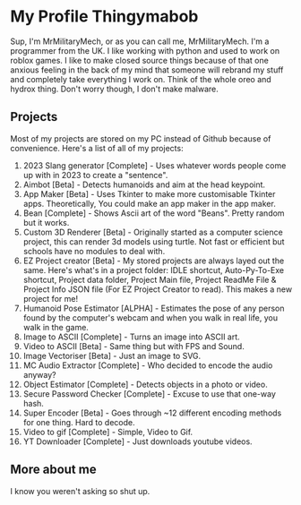 # My Profile Thingymabob

Sup, I'm MrMilitaryMech, or as you can call me, MrMilitaryMech.
I'm a programmer from the UK. I like working with python and used to work on roblox games.
I like to make closed source things because of that one anxious feeling in the back of my mind that someone will rebrand my stuff and completely take everything I work on. Think of the whole oreo and hydrox thing.
Don't worry though, I don't make malware.

## Projects

Most of my projects are stored on my PC instead of Github because of convenience. Here's a list of all of my projects:

1. 2023 Slang generator [Complete] - Uses whatever words people come up with in 2023 to create a "sentence".
2. Aimbot [Beta] - Detects humanoids and aim at the head keypoint.
3. App Maker [Beta] - Uses Tkinter to make more customisable Tkinter apps. Theoretically, You could make an app maker in the app maker.
4. Bean [Complete] - Shows Ascii art of the word "Beans". Pretty random but it works.
5. Custom 3D Renderer [Beta] - Originally started as a computer science project, this can render 3d models using turtle. Not fast or efficient but schools have no modules to deal with.
6. EZ Project creator [Beta] - My stored projects are always layed out the same. Here's what's in a project folder: IDLE shortcut, Auto-Py-To-Exe shortcut, Project data folder, Project Main file, Project ReadMe File & Project Info JSON file (For EZ Project Creator to read). This makes a new project for me!
7. Humanoid Pose Estimator [ALPHA] - Estimates the pose of any person found by the computer's webcam and when you walk in real life, you walk in the game.
8. Image to ASCII [Complete] - Turns an image into ASCII art.
9. Video to ASCII [Beta] - Same thing but with FPS and Sound.
10. Image Vectoriser [Beta] - Just an image to SVG.
11. MC Audio Extractor [Complete] - Who decided to encode the audio anyway?
12. Object Estimator [Complete] - Detects objects in a photo or video.
13. Secure Password Checker [Complete] - Excuse to use that one-way hash.
14. Super Encoder [Beta] - Goes through ~12 different encoding methods for one thing. Hard to decode.
15. Video to gif [Complete] - Simple, Video to Gif.
16. YT Downloader [Complete] - Just downloads youtube videos.

## More about me
I know you weren't asking so shut up.

<!---
MrMilitaryMech/MrMilitaryMech is a ✨ special ✨ repository because its `README.md` (this file) appears on your GitHub profile.
You can click the Preview link to take a look at your changes.
--->
